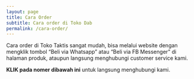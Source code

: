 ```yaml
---
layout: page
title: Cara Order
subtitle: Cara order di Toko Dab
permalink: /cara-order/
---
```


Cara order di Toko Taktis sangat mudah, bisa melalui website dengan mengklik tombol “Beli via Whatsapp” atau “Beli via FB Messenger” di halaman produk, ataupun langsung menghubungi customer service kami.

**KLIK pada nomer dibawah ini** untuk langsung menghubungi kami.
